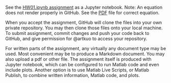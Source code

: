See the [HW01.ipynb assignment](HW01.ipynb) as a Jupyter notebook. Note: An equation does not render properly in GitHub. See the [PDF](HW01.pdf) file for correct equation.

When you accept the assignment, GitHub will clone the files into your own private repository. You may then clone those files onto your local machine. To submit assignment, commit changes and push your code back to GitHub, and give permission for @artkuo to access your repository.

For written parts of the assignment, any virtually any document type may be used. Most convenient may be to produce a Markdown document. You may also upload a pdf or other file. The assignment itself is produced with Jupyter notebook, which can be configured to run Matlab code and even include plots. Another option is to use Matlab Live Scripts, or Matlab Publish, to combine written information, Matlab code, and plots.
